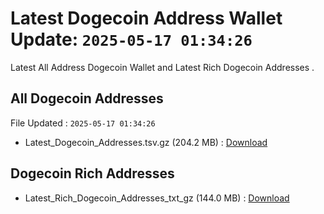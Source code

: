 # Latest Dogecoin Address Wallet Update: `2025-05-17 01:34:26`

Latest All Address Dogecoin Wallet and Latest Rich Dogecoin Addresses .

## All Dogecoin Addresses

File Updated : `2025-05-17 01:34:26`

- Latest_Dogecoin_Addresses.tsv.gz (204.2 MB) : [Download](https://github.com/Pymmdrza/Rich-Address-Wallet/releases/tag/Dogecoin)

## Dogecoin Rich Addresses

- Latest_Rich_Dogecoin_Addresses_txt_gz (144.0 MB) : [Download](https://github.com/Pymmdrza/Rich-Address-Wallet/releases/tag/Dogecoin)
